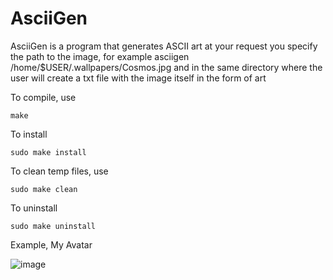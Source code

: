 # AsciiGen
AsciiGen is a program that generates ASCII art at your request you specify the path to the image, for example asciigen /home/$USER/.wallpapers/Cosmos.jpg and in the same directory where the user will create a txt file with the image itself in the form of art

To compile, use
```
make
```
To install
```
sudo make install
```
To clean temp files, use
```
sudo make clean
```
To uninstall
```
sudo make uninstall
```
Example, My Avatar

![image](https://github.com/user-attachments/assets/20205f0c-0698-486b-9197-766a0bc711f2)
